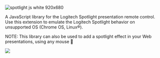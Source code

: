
![spotlight js white 920x680](https://user-images.githubusercontent.com/1699357/45272065-66172400-b4ab-11e8-8467-67209a3b317b.png)

A JavaScript library for the Logitech Spotlight presentation remote control. Use this extension to emulate the Logitech Spotlight behavior on unsupported OS (Chrome OS, Linux®).

NOTE: This library can also be used to add a spotlight effect in your Web presentations, using any mouse 🤷‍

<p>
  <a href="https://chrome.google.com/webstore/detail/dmhonnnbjocamhnignjockjighobjpje/publish-accepted?authuser=1&hl=fr">
    <img src="https://developer.chrome.com/webstore/images/ChromeWebStore_Badge_v2_206x58.png" />  
  </a>
</p>
